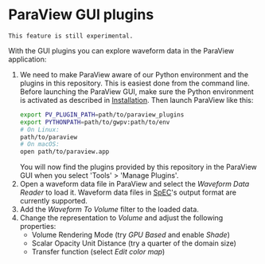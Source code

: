 # ParaView GUI plugins

```{warning}
This feature is still experimental.
```

With the GUI plugins you can explore waveform data in the ParaView application:

1. We need to make ParaView aware of our Python environment and the plugins in
   this repository. This is easiest done from the command line. Before launching
   the ParaView GUI, make sure the Python environment is activated as described
   in [Installation](installation). Then launch ParaView like this:
   ```sh
   export PV_PLUGIN_PATH=path/to/paraview_plugins
   export PYTHONPATH=path/to/gwpv:path/to/env
   # On Linux:
   path/to/paraview
   # On macOS:
   open path/to/paraview.app
   ```
   You will now find the plugins provided by this repository in the ParaView GUI
   when you select 'Tools' > 'Manage Plugins'.
2. Open a waveform data file in ParaView and select the _Waveform Data Reader_
   to load it. Waveform data files in
   [SpEC](https://www.black-holes.org/code/SpEC.html)'s output format are
   currently supported.
3. Add the _Waveform To Volume_ filter to the loaded data.
4. Change the representation to _Volume_ and adjust the following properties:
   - Volume Rendering Mode (try _GPU Based_ and enable _Shade_)
   - Scalar Opacity Unit Distance (try a quarter of the domain size)
   - Transfer function (select _Edit color map_)
